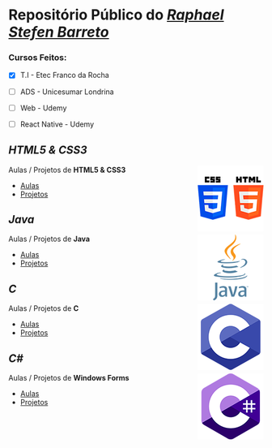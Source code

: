 # Repositório Público do [*Raphael Stefen Barreto*](https://github.com/phStefen)

### Cursos Feitos:
-  [x]  T.I - Etec Franco da Rocha
-  [ ]  ADS - Unicesumar Londrina
-  [ ]  Web - Udemy
-  [ ]  React Native - Udemy


## *HTML5 & CSS3*

<img align="right" src="img/htmlcss.png" width="130">

Aulas / Projetos de **HTML5 & CSS3**
- [Aulas](https://github.com/phStefen/aulas-html-css)
- [Projetos](https://github.com/phStefen/projetos-html-css)


## *Java*

<img align="right" src="img/java.png" width="130">

Aulas / Projetos de **Java**
- [Aulas](https://github.com/phStefen/aulas-java)
- [Projetos](https://phstefen.github.io/projetos-java)

<!--
 ## *JavaScript*

<img align="right" src="img/js.png" width="130">

Aulas / Projetos de **JavaScript**
- [Aulas](https://phstefen.github.io/)
- [Projetos](https://phstefen.github.io/)
-->

<!--
## *React Native*

<img align="right" src="img/react.png" width="130">

Aulas / Projetos de **React Native**
- [Aulas](https://phstefen.github.io/)
- [Projetos](https://phstefen.github.io/)
-->

## *C*

<img align="right" src="img/c.png" width="130">

Aulas / Projetos de **C**
- [Aulas](https://github.com/phStefen/aulas-c)
- [Projetos](https://phstefen.github.io/projetos-c)

## *C#*

<img align="right" src="img/csharp.png" width="130">

Aulas / Projetos de **Windows Forms**
- [Aulas](https://phstefen.github.io/)
- [Projetos](https://github.com/phStefen/projetos-csharp)

<!--
## *Android*

<img align="right" src="img/android.png" width="130">

Aulas / Projetos de **Android**
- [Aulas](https://phstefen.github.io/)
- [Projetos](https://phstefen.github.io/)
-->
